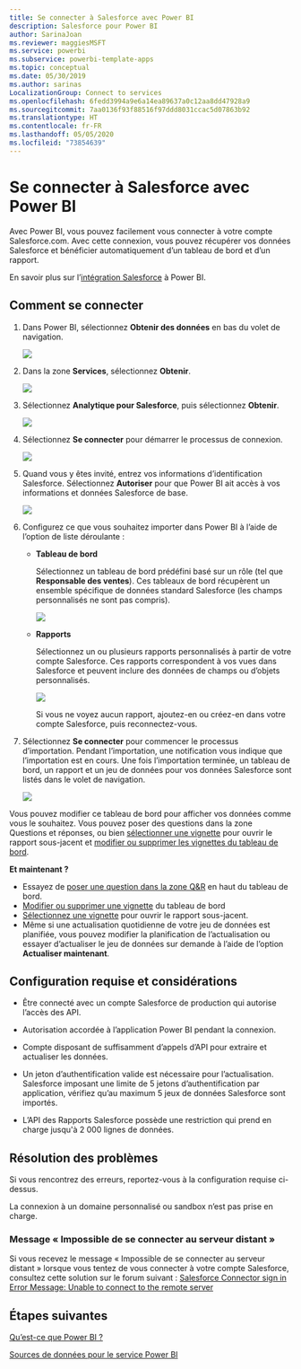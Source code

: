 ```yaml
---
title: Se connecter à Salesforce avec Power BI
description: Salesforce pour Power BI
author: SarinaJoan
ms.reviewer: maggiesMSFT
ms.service: powerbi
ms.subservice: powerbi-template-apps
ms.topic: conceptual
ms.date: 05/30/2019
ms.author: sarinas
LocalizationGroup: Connect to services
ms.openlocfilehash: 6fedd3994a9e6a14ea89637a0c12aa8dd47928a9
ms.sourcegitcommit: 7aa0136f93f88516f97ddd8031ccac5d07863b92
ms.translationtype: HT
ms.contentlocale: fr-FR
ms.lasthandoff: 05/05/2020
ms.locfileid: "73854639"
---
```

# <a name="connect-to-salesforce-with-power-bi"></a>Se connecter à Salesforce avec Power BI
Avec Power BI, vous pouvez facilement vous connecter à votre compte Salesforce.com. Avec cette connexion, vous pouvez récupérer vos données Salesforce et bénéficier automatiquement d’un tableau de bord et d’un rapport.

En savoir plus sur l’[intégration Salesforce](https://powerbi.microsoft.com/integrations/salesforce) à Power BI.

## <a name="how-to-connect"></a>Comment se connecter
1. Dans Power BI, sélectionnez **Obtenir des données** en bas du volet de navigation.
   
   ![](media/service-connect-to-salesforce/pbi_getdata.png) 
2. Dans la zone **Services**, sélectionnez **Obtenir**.
   
   ![](media/service-connect-to-salesforce/pbi_getservices.png) 
3. Sélectionnez **Analytique pour Salesforce**, puis sélectionnez **Obtenir**.  
   
   ![](media/service-connect-to-salesforce/salesforce.png)
4. Sélectionnez **Se connecter** pour démarrer le processus de connexion.
   
    ![](media/service-connect-to-salesforce/dialog.png)
5. Quand vous y êtes invité, entrez vos informations d’identification Salesforce. Sélectionnez **Autoriser** pour que Power BI ait accès à vos informations et données Salesforce de base.
   
   ![](media/service-connect-to-salesforce/sf_authorize.png)
6. Configurez ce que vous souhaitez importer dans Power BI à l’aide de l’option de liste déroulante :
   
   * **Tableau de bord**
     
     Sélectionnez un tableau de bord prédéfini basé sur un rôle (tel que **Responsable des ventes**). Ces tableaux de bord récupèrent un ensemble spécifique de données standard Salesforce (les champs personnalisés ne sont pas compris).
     
     ![](media/service-connect-to-salesforce/pbi_salesforcechooserole.png)
   * **Rapports**
     
     Sélectionnez un ou plusieurs rapports personnalisés à partir de votre compte Salesforce. Ces rapports correspondent à vos vues dans Salesforce et peuvent inclure des données de champs ou d’objets personnalisés.
     
     ![](media/service-connect-to-salesforce/pbi_salesforcereports.png)
     
     Si vous ne voyez aucun rapport, ajoutez-en ou créez-en dans votre compte Salesforce, puis reconnectez-vous.

7. Sélectionnez **Se connecter** pour commencer le processus d’importation. Pendant l’importation, une notification vous indique que l’importation est en cours. Une fois l’importation terminée, un tableau de bord, un rapport et un jeu de données pour vos données Salesforce sont listés dans le volet de navigation.
   
   ![](media/service-connect-to-salesforce/pbi_getdatasalesforcedash.png)

Vous pouvez modifier ce tableau de bord pour afficher vos données comme vous le souhaitez. Vous pouvez poser des questions dans la zone Questions et réponses, ou bien [sélectionner une vignette](consumer/end-user-tiles.md) pour ouvrir le rapport sous-jacent et [modifier ou supprimer les vignettes du tableau de bord](service-dashboard-edit-tile.md).

**Et maintenant ?**

* Essayez de [poser une question dans la zone Q&R](consumer/end-user-q-and-a.md) en haut du tableau de bord.
* [Modifier ou supprimer une vignette](service-dashboard-edit-tile.md) du tableau de bord
* [Sélectionnez une vignette](service-dashboard-tiles.md) pour ouvrir le rapport sous-jacent.
* Même si une actualisation quotidienne de votre jeu de données est planifiée, vous pouvez modifier la planification de l’actualisation ou essayer d’actualiser le jeu de données sur demande à l’aide de l’option **Actualiser maintenant**.

## <a name="system-requirements-and-considerations"></a>Configuration requise et considérations

- Être connecté avec un compte Salesforce de production qui autorise l’accès des API.

- Autorisation accordée à l’application Power BI pendant la connexion.

- Compte disposant de suffisamment d’appels d’API pour extraire et actualiser les données.

- Un jeton d’authentification valide est nécessaire pour l’actualisation. Salesforce imposant une limite de 5 jetons d’authentification par application, vérifiez qu’au maximum 5 jeux de données Salesforce sont importés.

- L’API des Rapports Salesforce possède une restriction qui prend en charge jusqu'à 2 000 lignes de données.


## <a name="troubleshooting"></a>Résolution des problèmes

Si vous rencontrez des erreurs, reportez-vous à la configuration requise ci-dessus. 

La connexion à un domaine personnalisé ou sandbox n’est pas prise en charge.

### <a name="unable-to-connect-to-the-remote-server-message"></a>Message « Impossible de se connecter au serveur distant »

Si vous recevez le message « Impossible de se connecter au serveur distant » lorsque vous tentez de vous connecter à votre compte Salesforce, consultez cette solution sur le forum suivant : [Salesforce Connector sign in Error Message: Unable to connect to the remote server](https://www.outsystems.com/forums/Forum_TopicView.aspx?TopicId=17674&TopicName=log-in-error-message-unable-to-connect-to-the-remote-server&)


## <a name="next-steps"></a>Étapes suivantes
[Qu’est-ce que Power BI ?](fundamentals/power-bi-overview.md)

[Sources de données pour le service Power BI](service-get-data.md)

